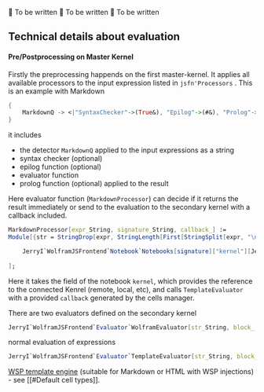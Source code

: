 🚧  To be written
🚧  To be written
🚧  To be written

## Technical details about evaluation
#### Pre/Postprocessing on Master Kernel
Firstly the preprocessing happends on the first master-kernel. It applies all available processors to the input expression listed in `jsfn'Processors` . This is an example with Markdown

```mathematica
{
	MarkdownQ -> <|"SyntaxChecker"->(True&), "Epilog"->(#&), "Prolog"->(#&), "Evaluator"->MarkdownProcessor |>,
}
```

it includes

- the detector `MarkdownQ` applied to the input expressions as a string
- syntax checker (optional)
- epilog function (optional)
- evaluator function
- prolog function (optional) applied to the result

Here evaluator function (`MarkdownProcessor`) can decide if it returns the result immediately or send to the evaluation to the secondary kernel with a callback included.

```mathematica
MarkdownProcessor[expr_String, signature_String, callback_] := 
Module[{str = StringDrop[expr, StringLength[First[StringSplit[expr, "\n"]]] ]},

	JerryI`WolframJSFrontend`Notebook`Notebooks[signature]["kernel"][JerryI`WolframJSFrontend`Evaluator`TemplateEvaluator[str, signature, "markdown"], callback, "Link"->"WSTP"];
	
];
```

Here it takes the field of the notebook `kernel`, which provides the reference to the connected Kenrel (remote, local, etc), and calls `TemplateEvaluator` with a provided `callback` generated by the cells manager.

There are two evaluators defined on the secondary kernel

```mathematica
JerryI`WolframJSFrontend`Evaluator`WolframEvaluator[str_String, block_, signature_][callback_]
```

normal evaluation of expressions

```mathematica
JerryI`WolframJSFrontend`Evaluator`TemplateEvaluator[str_String, block_, signature_][callback_]
```

[WSP template engine](https://github.com/JerryI/tinyweb-mathematica) (suitable for Markdown or HTML with WSP injections) - see [[#Default cell types]]. 